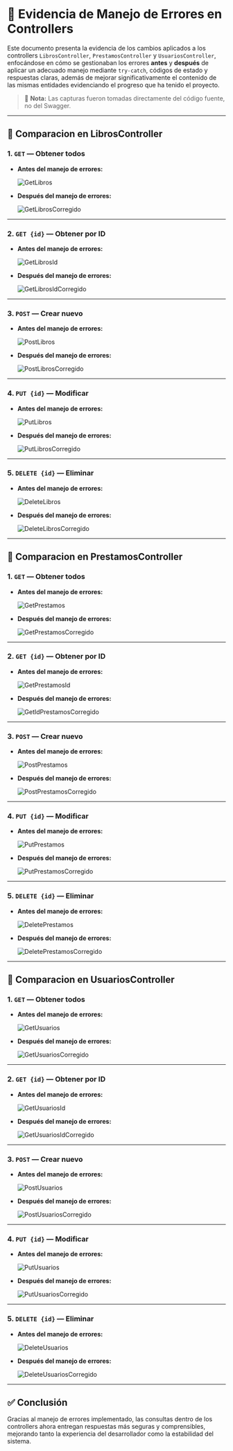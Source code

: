 
# 🧾 Evidencia de Manejo de Errores en Controllers

Este documento presenta la evidencia de los cambios aplicados a los controllers `LibrosController`, `PrestamosController` y `UsuariosController`, enfocándose en cómo se gestionaban los errores **antes** y **después** de aplicar un adecuado manejo mediante `try-catch`, códigos de estado y respuestas claras, además de mejorar significativamente el contenido de las mismas entidades evidenciando el progreso que ha tenido el proyecto.

> 📁 **Nota:** Las capturas fueron tomadas directamente del código fuente, no del Swagger.

---


## 📂 Comparacion en LibrosController

### 1. `GET` — Obtener todos

- **Antes del manejo de errores:**
  
  ![GetLibros](./CodigoAntes/LibrosController/GetLibros.png)

- **Después del manejo de errores:**
  
  ![GetLibrosCorregido](./CodigoCorregido/LibrosController/GetLibrosCorregido.png)

---

### 2. `GET {id}` — Obtener por ID

- **Antes del manejo de errores:**
  
  ![GetLibrosId](./CodigoAntes/LibrosController/GetLibrosId.png)

- **Después del manejo de errores:**
  
  ![GetLibrosIdCorregido](./CodigoCorregido/LibrosController/GetLibrosIdCorregido.png)

---

### 3. `POST` — Crear nuevo

- **Antes del manejo de errores:**
  
  ![PostLibros](./CodigoAntes/LibrosController/PostLibros.png)

- **Después del manejo de errores:**
  
  ![PostLibrosCorregido](./CodigoCorregido/LibrosController/PostLibrosCorregido.png)

---

### 4. `PUT {id}` — Modificar

- **Antes del manejo de errores:**
  
  ![PutLibros](./CodigoAntes/LibrosController/PutLibros.png)

- **Después del manejo de errores:**
  
  ![PutLibrosCorregido](./CodigoCorregido/LibrosController/PutLibrosCorregido.png)

---

### 5. `DELETE {id}` — Eliminar

- **Antes del manejo de errores:**
  
  ![DeleteLibros](./CodigoAntes/LibrosController/DeleteLibros.png)

- **Después del manejo de errores:**
  
  ![DeleteLibrosCorregido](./CodigoCorregido/LibrosController/DeleteLibrosCorregido.png)

---

## 📂 Comparacion en PrestamosController

### 1. `GET` — Obtener todos

- **Antes del manejo de errores:**
  
  ![GetPrestamos](./CodigoAntes/PrestamosController/GetPrestamos.png)

- **Después del manejo de errores:**
  
  ![GetPrestamosCorregido](./CodigoCorregido/PrestamosController/GetPrestamosCorregido.png)

---

### 2. `GET {id}` — Obtener por ID

- **Antes del manejo de errores:**
  
  ![GetPrestamosId](./CodigoAntes/PrestamosController/GetPrestamosId.png)

- **Después del manejo de errores:**
  
  ![GetIdPrestamosCorregido](./CodigoCorregido/PrestamosController/GetIdPrestamosCorregido.png)

---

### 3. `POST` — Crear nuevo

- **Antes del manejo de errores:**
  
  ![PostPrestamos](./CodigoAntes/PrestamosController/PostPrestamos.png)

- **Después del manejo de errores:**
  
  ![PostPrestamosCorregido](./CodigoCorregido/PrestamosController/PostPrestamosCorregido.png)

---

### 4. `PUT {id}` — Modificar

- **Antes del manejo de errores:**
  
  ![PutPrestamos](./CodigoAntes/PrestamosController/PutPrestamos.png)

- **Después del manejo de errores:**
  
  ![PutPrestamosCorregido](./CodigoCorregido/PrestamosController/PutPrestamosCorregido.png)

---

### 5. `DELETE {id}` — Eliminar

- **Antes del manejo de errores:**
  
  ![DeletePrestamos](./CodigoAntes/PrestamosController/DeletePrestamos.png)

- **Después del manejo de errores:**
  
  ![DeletePrestamosCorregido](./CodigoCorregido/PrestamosController/DeletePrestamosCorregido.png)

---

## 📂 Comparacion en UsuariosController

### 1. `GET` — Obtener todos

- **Antes del manejo de errores:**
  
  ![GetUsuarios](./CodigoAntes/UsuariosController/GetUsuarios.png)

- **Después del manejo de errores:**
  
  ![GetUsuariosCorregido](./CodigoCorregido/UsuariosController/GetUsuariosCorregido.png)

---

### 2. `GET {id}` — Obtener por ID

- **Antes del manejo de errores:**
  
  ![GetUsuariosId](./CodigoAntes/UsuariosController/GetUsuariosId.png)

- **Después del manejo de errores:**
  
  ![GetUsuariosIdCorregido](./CodigoCorregido/UsuariosController/GetUsuariosIdCorregido.png)

---

### 3. `POST` — Crear nuevo

- **Antes del manejo de errores:**
  
  ![PostUsuarios](./CodigoAntes/UsuariosController/PostUsuarios.png)

- **Después del manejo de errores:**
  
  ![PostUsuariosCorregido](./CodigoCorregido/UsuariosController/PostUsuariosCorregido.png)

---

### 4. `PUT {id}` — Modificar

- **Antes del manejo de errores:**
  
  ![PutUsuarios](./CodigoAntes/UsuariosController/PutUsuarios.png)

- **Después del manejo de errores:**
  
  ![PutUsuariosCorregido](./CodigoCorregido/UsuariosController/PutUsuariosCorregido.png)

---

### 5. `DELETE {id}` — Eliminar

- **Antes del manejo de errores:**
  
  ![DeleteUsuarios](./CodigoAntes/UsuariosController/DeleteUsuarios.png)

- **Después del manejo de errores:**
  
  ![DeleteUsuariosCorregido](./CodigoCorregido/UsuariosController/DeleteUsuariosCorregido.png)

---

## ✅ Conclusión

Gracias al manejo de errores implementado, las consultas dentro de los controllers ahora entregan respuestas más seguras y comprensibles, mejorando tanto la experiencia del desarrollador como la estabilidad del sistema.
